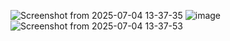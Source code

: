 ![Screenshot from 2025-07-04 13-37-35](https://github.com/user-attachments/assets/36412399-d027-4201-8faf-af8a329fa64c)
![image](https://github.com/user-attachments/assets/820e20b3-01c0-4cc3-96d9-715bca4b4733)
![Screenshot from 2025-07-04 13-37-53](https://github.com/user-attachments/assets/c5dd229d-b390-4260-a08b-391a00c0fa22)


